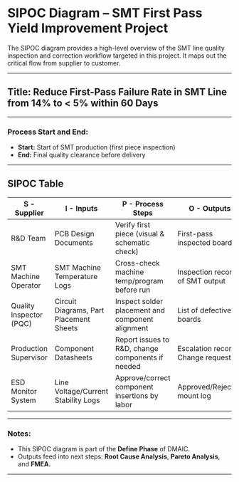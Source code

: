 # SIPOC Diagram – SMT First Pass Yield Improvement Project

The SIPOC diagram provides a high-level overview of the SMT line quality inspection and correction workflow targeted in this project. It maps out the critical flow from supplier to customer.

---

## Title: Reduce First-Pass Failure Rate in SMT Line from 14% to < 5% within 60 Days

---

### Process Start and End:
- **Start:** Start of SMT production (first piece inspection)
- **End:** Final quality clearance before delivery

---

## SIPOC Table

| **S - Supplier**            | **I - Inputs**                                 | **P - Process Steps**                                                                 | **O - Outputs**                                 | **C - Customer**               |
|-----------------------------|------------------------------------------------|----------------------------------------------------------------------------------------|--------------------------------------------------|--------------------------------|
| R&D Team                    | PCB Design Documents                           | Verify first piece (visual & schematic check)                                          | First-pass inspected board                      | Internal QA Team               |
| SMT Machine Operator        | SMT Machine Temperature Logs                   | Cross-check machine temp/program before run                                           | Inspection records of SMT output                | Production Supervisor          |
| Quality Inspector (PQC)     | Circuit Diagrams, Part Placement Sheets        | Inspect solder placement and component alignment                                      | List of defective boards                         | Final QC Team                  |
| Production Supervisor       | Component Datasheets                           | Report issues to R&D, change components if needed                                     | Escalation record / Change request               | Management / OEM Partner       |
| ESD Monitor System          | Line Voltage/Current Stability Logs            | Approve/correct component insertions by labor                                         | Approved/Rejected mount log                      | Client (Panasonic, Havells)    |

---

### Notes:
- This SIPOC diagram is part of the **Define Phase** of DMAIC.
- Outputs feed into next steps: **Root Cause Analysis**, **Pareto Analysis**, and **FMEA.**

---

